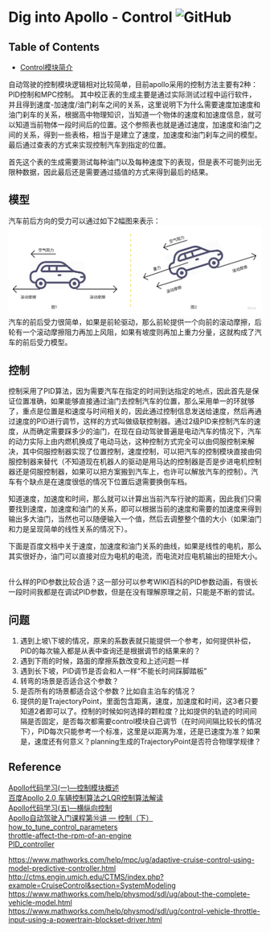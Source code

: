 # Dig into Apollo - Control ![GitHub](https://img.shields.io/github/license/daohu527/Dig-into-Apollo.svg?style=popout)

## Table of Contents
- [Control模块简介](#introduction)

  

<a name="introduction" />

自动驾驶的控制模块逻辑相对比较简单，目前apollo采用的控制方法主要有2种：PID控制和MPC控制。
其中校正表的生成主要是通过实际测试过程中运行软件，并且得到速度-加速度/油门刹车之间的关系，这里说明下为什么需要速度加速度和油门刹车的关系，根据高中物理知识，当知道一个物体的速度和加速度信息，就可以知道当前物体一段时间后的位置。这个参照表也就是通过速度，加速度和油门之间的关系，得到一些表格，相当于是建立了速度，加速度和油门刹车之间的模型。最后通过查表的方式来实现控制汽车到指定的位置。  

首先这个表的生成需要测试每种油门以及每种速度下的表现，但是表不可能列出无限种数据，因此最后还是需要通过插值的方式来得到最后的结果。

## 模型
汽车前后方向的受力可以通过如下2幅图来表示：
![lon](img/lon.jpg)  
汽车的前后受力很简单，如果是前轮驱动，那么前轮提供一个向前的滚动摩擦，后轮有一个滚动摩擦阻力再加上风阻，如果有坡度则再加上重力分量，这就构成了汽车的前后受力模型。


## 控制
控制采用了PID算法，因为需要汽车在指定的时间到达指定的地点，因此首先是保证位置准确，如果能够直接通过油门去控制汽车的位置，那么采用单一的环就够了，重点是位置是和速度与时间相关的，因此通过控制信息发送给速度，然后再通过速度的PID进行调节，这样的方式叫做级联控制器。通过2级PID来控制汽车的速度，从而确定需要踩多少的油门，在现在自动驾驶普遍是电动汽车的情况下，汽车的动力实际上由内燃机换成了电动马达，这种控制方式完全可以由伺服控制来解决，其中伺服控制器实现了位置控制，速度控制，可以把汽车的控制模块直接由伺服控制器来替代（不知道现在机器人的驱动是用马达的控制器是否是步进电机控制器还是伺服控制器，如果可以把方案搬到汽车上，也许可以解放汽车的控制）。汽车有个缺点是在速度很低的情况下位置后退需要换倒车档。

知道速度，加速度和时间，那么就可以计算出当前汽车行驶的距离，因此我们只需要找到速度，加速度和油门的关系，即可以根据当前的速度和需要的加速度来得到输出多大油门，当然也可以随便输入一个值，然后去调整整个值的大小（如果油门和力是呈现简单的线性关系的情况下）。

下面是百度文档中关于速度，加速度和油门关系的曲线，如果是线性的电机，那么其实很好办，油门可以直接对应为电机的电流，而电流对应电机输出的扭矩大小。
![]()  

什么样的PID参数比较合适？这一部分可以参考WIKI百科的PID参数动画，有很长一段时间我都是在调试PID参数，但是在没有理解原理之前，只能是不断的尝试。
![]()  



## 问题
1. 遇到上坡\下坡的情况，原来的系数表就只能提供一个参考，如何提供补偿，PID的每次输入都是从表中查询还是根据调节的结果来的？
2. 遇到下雨的时候，路面的摩擦系数改变和上述问题一样
3. 遇到长下坡，PID调节是否会和人一样“不能长时间踩脚踏板”
4. 转弯的场景是否适合这个参数？
5. 是否所有的场景都适合这个参数？比如自主泊车的情况？
6. 提供的是TrajectoryPoint，里面包含距离，速度，加速度和时间，这3者只要知道2者即可以了。控制的时候如何选择的颗粒度？比如提供的轨迹的时间间隔是否固定，是否每次都需要control模块自己调节（在时间间隔比较长的情况下），PID每次只能参考一个标准，这里是以距离为准，还是已速度为准？如果是，速度还有何意义？planning生成的TrajectoryPoint是否符合物理学规律？





## Reference
[Apollo代码学习(一)—控制模块概述](https://blog.csdn.net/u013914471/article/details/82775091)  
[百度Apollo 2.0 车辆控制算法之LQR控制算法解读](https://blog.csdn.net/weijimin1/article/details/85794084)  
[Apollo代码学习(五)—横纵向控制](https://blog.csdn.net/u013914471/article/details/83748571)  
[Apollo自动驾驶入门课程第⑩讲 — 控制（下）](https://blog.csdn.net/cg129054036/article/details/83413482)  
[how_to_tune_control_parameters](https://github.com/ApolloAuto/apollo/blob/master/docs/howto/how_to_tune_control_parameters.md)  
[throttle-affect-the-rpm-of-an-engine](https://www.physicsforums.com/threads/how-does-the-throttle-affect-the-rpm-of-an-engine.832029/)  
[PID_controller](https://en.wikipedia.org/wiki/PID_controller)  


https://www.mathworks.com/help/mpc/ug/adaptive-cruise-control-using-model-predictive-controller.html  
http://ctms.engin.umich.edu/CTMS/index.php?example=CruiseControl&section=SystemModeling  
https://www.mathworks.com/help/physmod/sdl/ug/about-the-complete-vehicle-model.html  
https://www.mathworks.com/help/physmod/sdl/ug/control-vehicle-throttle-input-using-a-powertrain-blockset-driver.html  

